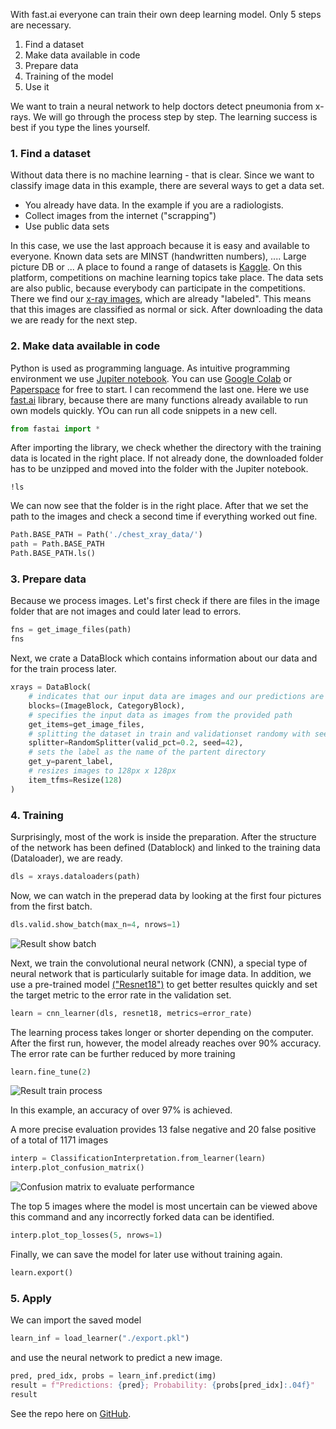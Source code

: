 <!--
.. title: In 5 easy steps to your first deep learning model
.. slug: five-steps-to-first-deep-learning-model
.. date: 2020-11-16 10:30:13 UTC+01:00
.. tags: AI, Python, Learning, Tech
.. category: Tech
.. link: 
.. description: 
.. type: text
.. status: 
-->


With fast.ai everyone can train their own deep learning model. Only 5 steps are necessary.

1. Find a dataset
2. Make data available in code
3. Prepare data
4. Training of the model
5. Use it

We want to train a neural network to help doctors detect pneumonia from x-rays.  We will go through the process step by step. The learning success is best if you type the lines yourself.
<!-- TEASER_END -->

### 1. Find a dataset

Without data there is no machine learning - that is clear. Since we want to classify image data in this example, there are several ways to get a data set.
<!-- status: draft-->
- You already have data. In the example if you are a radiologists.
- Collect images from the internet ("scrapping")
- Use public data sets

In this case, we use the last approach because it is easy and available to everyone. Known data sets are MINST (handwritten numbers), .... Large picture DB or ...
A place to found a range of datasets is [Kaggle](https://www.kaggle.com). On this platform, competitions on machine learning topics take place. The data sets are also public, because everybody can participate in the competitions. There we find our [x-ray images](https://www.kaggle.com/paultimothymooney/chest-xray-pneumonia), which are already "labeled". This means that this images are classified as normal or sick. After downloading the data we are ready for the next step.

### 2. Make data available in code

Python is used as programming language. As intuitive programming environment we use [Jupiter notebook](https://jupyter.org/). You can use [Google Colab](https://colab.research.google.com/) or [Paperspace](https://www.paperspace.com/core) for free to start. I can recommend the last one. Here we use [fast.ai](https://docs.fast.ai) library, because there are many functions already available to run own models quickly. YOu can run all code snippets in a new cell.

```python
from fastai import *
```

After importing the library, we check whether the directory with the training data is located in the right place. If not already done, the downloaded folder has to be unzipped and moved into the folder with the Jupiter notebook.

```terminal
!ls
```

We can now see that the folder is in the right place. After that we set the path to the images and check a second time if everything worked out fine.

```python
Path.BASE_PATH = Path('./chest_xray_data/')
path = Path.BASE_PATH
Path.BASE_PATH.ls()
```

### 3. Prepare data

Because we process images. Let's first check if there are files in the image folder that are not images and could later lead to errors.

```python
fns = get_image_files(path)
fns
```

Next, we crate a DataBlock which contains information about our data and for the train process later.

```python
xrays = DataBlock(
    # indicates that our input data are images and our predictions are categories
    blocks=(ImageBlock, CategoryBlock),
    # specifies the input data as images from the provided path
    get_items=get_image_files,
    # splitting the dataset in train and validationset randomy with seed 42
    splitter=RandomSplitter(valid_pct=0.2, seed=42),
    # sets the label as the name of the partent directory
    get_y=parent_label,
    # resizes images to 128px x 128px
    item_tfms=Resize(128)
)
```

### 4. Training

Surprisingly, most of the work is inside the preparation. After the structure of the network has been defined (Datablock) and linked to the training data (Dataloader), we are ready.

```python
dls = xrays.dataloaders(path)
```

Now, we can watch in the preperad data by looking at the first four pictures from the first batch.

```python
dls.valid.show_batch(max_n=4, nrows=1)
```

![Result show batch](https://tobias-budig.com/img/result-show-batch.png)

Next, we train the convolutional neural network (CNN), a special type of neural network that is particularly suitable for image data.  In addition, we use a pre-trained model [("Resnet18")](https://www.kaggle.com/pytorch/resnet18) to get better resultes quickly and set the target metric to the error rate in the validation set.

```python
learn = cnn_learner(dls, resnet18, metrics=error_rate)
```

The learning process takes longer or shorter depending on the computer. After the first run, however, the model already reaches over 90% accuracy. The error rate can be further reduced by more training

```python
learn.fine_tune(2)
```

![Result train process](https://tobias-budig.com/img/result-train-nn.png)

In this example, an accuracy of over 97% is achieved.

A more precise evaluation provides 13 false negative and 20 false positive of a total of 1171 images

```python
interp = ClassificationInterpretation.from_learner(learn)
interp.plot_confusion_matrix()
```

![Confusion matrix to evaluate performance](https://tobias-budig.com/img/result-matrix.png)

The top 5 images where the model is most uncertain can be viewed above this command and any incorrectly forked data can be identified.

```python
interp.plot_top_losses(5, nrows=1)
```

Finally, we can save the model for later use without training again.

```python
learn.export()
```

### 5. Apply

We can import the saved model 

```python
learn_inf = load_learner("./export.pkl")
```

and use the neural network to predict a new image.

```python
pred, pred_idx, probs = learn_inf.predict(img)
result = f"Predictions: {pred}; Probability: {probs[pred_idx]:.04f}"
result
```

See the repo here on [GitHub](https://github.com/tobiasbudig/x-ray-chest-analysis).
